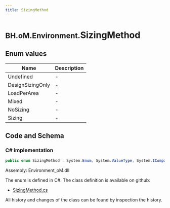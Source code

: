 ```yaml
---
title: SizingMethod
---
```


# <small>BH.oM.Environment.</small>**SizingMethod**



## Enum values

| Name            | Description                                                    |
|-----------------|----------------------------------------------------------------|
| Undefined |  -  |
| DesignSizingOnly |  -  |
| LoadPerArea |  -  |
| Mixed |  -  |
| NoSizing |  -  |
| Sizing |  -  |


## Code and Schema

### C# implementation

``` C# title="C#"
public enum SizingMethod : System.Enum, System.ValueType, System.IComparable, System.ISpanFormattable, System.IFormattable, System.IConvertible
```

Assembly: Environment_oM.dll

The enum is defined in C#. The class definition is available on github:

- [SizingMethod.cs](https://github.com/BHoM/BHoM/blob/develop/Environment_oM/Fragments\Enums\SizingMethod.cs)

All history and changes of the class can be found by inspection the history.
